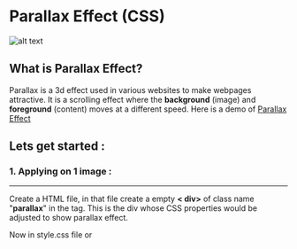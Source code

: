 # Parallax Effect (CSS)
![alt text](https://github.com/vishwas031/winter-of-contributing/blob/CSS_Parallax_Effect/Web_Development/FrontEnd/CSS_Parallax_Effect_on_scrolling/Parallax%20effect.png "Logo Title Text 1")

## What is Parallax Effect?

Parallax is a 3d effect used in various websites to make webpages attractive. It is a scrolling effect where the **background** (image) and **foreground** (content) moves at a different speed. Here is a demo of [Parallax Effect](https://relaxed-hopper-853a47.netlify.app/)


## Lets get started :

### 1. Applying on 1 image :

---

Create a HTML file, in that file create a empty **< div>** of class name "**parallax**" in the **<body>** tag. This is the div whose CSS properties would be adjusted to show parallax effect.

Now in style.css file or **<style>** tag adjust the properties of class "**parallax**" as shown :

```CSS
.parallax {
        /* The image to be used in background  */
        background-image: url("./1.jpg");

        /* Set a specific height to be visible on screen on hovering */
        min-height: 100vh;

        /* Adjusting its properties to show Parallax effect */
        background-attachment: fixed;
        background-position: center;
        background-repeat: no-repeat;
        background-size: cover;
      }
```

<br>
        
The size of image can adjusted using `background-size` property.

#### Example :

```
background-size : 700px 400px;
```
here 700px is its width and 400px is its height.
        
<br>

You can adjust the size of portion to be visible on screen on hovering by changing the `min-height` of the block.

#### Example :

```
min-height : 200px;
```

<br>
        
### 2. Applying on multiple images :

---

To add multiple background photos, make multiple **< div>** with class "**parallax1**", "**parallax2**", "**parallax3**" and change the `background-url` to change the background. Like this :

```CSS
.parallax1 {
        /* The image to be used in background  */
        background-image: url("./1.jpg");

        /* Set a specific height to be visible on screen on hovering */
        min-height: 100vh;

        /* Adjusting its properties to show Parallax effect */
        background-attachment: fixed;
        background-position: center;
        background-repeat: no-repeat;
        background-size: cover;
      }
.parallax2 {
        /* The image to be used in background  */
        background-image: url("./2.jpg");

        /* Set a specific height to be visible on screen on hovering */
        min-height: 100vh;

        /* Adjusting its properties to show Parallax effect */
        background-attachment: fixed;
        background-position: center;
        background-repeat: no-repeat;
        background-size: cover;
      }
.parallax3 {
        /* The image to be used in background  */
        background-image: url("./3.jpg");

        /* Set a specific height to be visible on screen on hovering */
        min-height: 100vh;

        /* Adjusting its properties to show Parallax effect */
        background-attachment: fixed;
        background-position: center;
        background-repeat: repeat-y;
        background-size: cover;
      }
```


## Demo Website
[DEMO](https://relaxed-hopper-853a47.netlify.app/)

        
## Complete **code** for the above Demo Website :

```HTML
<!DOCTYPE html>
<html>
  <head>
    <meta name="viewport" content="width=device-width, initial-scale=1" />
    <style>
      body {
        padding: 0;
        margin: 0;
      }
      .parallax {
        /* The image used */
        background-image: url("./1.jpg");

        /* Set a specific height */
        min-height: 100vh;

        /* Create the parallax scrolling effect */
        background-attachment: fixed;
        background-position: center;
        background-repeat: no-repeat;
        background-size: cover;
      }
      .parallax2 {
        /* The image used */
        background-image: url("./2.jpg");

        /* Set a specific height */
        min-height: 100vh;

        /* Create the parallax scrolling effect */
        background-attachment: fixed;
        background-position: center;
        background-repeat: no-repeat;
        background-size: cover;
      }
      .parallax3 {
        /* The image used */
        background-image: url("./3.jpg");

        /* Set a specific height */
        min-height: 100vh;

        /* Create the parallax scrolling effect */
        background-attachment: fixed;
        background-position: center;
        background-repeat: repeat-y;
        background-size: cover;
      }
    </style>
  </head>
  <body>
    <p style="text-align: center">
      Scroll Up and Down to see the parallax scrolling effect.
    </p>

    <div class="parallax"></div>
    <div class="parallax2"></div>
    <div class="parallax3"></div>

    <div
      style="
        height: 100vh;
        background-color: rgb(37, 240, 138);
        font-size: 36px;
        display: flex;
        align-items: center;
        text-align: center;
      "
    >
      Lorem ipsum dolor sit amet consectetur adipisicing elit. Officiis quis
      beatae reprehenderit esse, necessitatibus odio praesentium ut minima
      ratione soluta vitae voluptatem aperiam dolor eligendi!
    </div>
  </body>
</html>

```        
        
## Credits
<ul>
<li>https://www.pexels.com/</li>
<li>https://www.w3schools.com/howto/howto_css_parallax.asp</li>
<li>https://www.geeksforgeeks.org/parallax-scrolling-effect-using-css/</li>
</ul>
<br>
<br>

_Thanks for reading!_

> Author:
> <cite>[Vishwas Singh](https://github.com/vishwas031)</cite>
